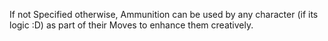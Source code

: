 If not Specified otherwise, Ammunition can be used by any character (if its logic :D)  as part of their Moves to enhance them creatively.
